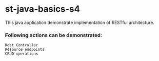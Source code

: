 # st-java-basics-s4
This java application demonstrate implementation of RESTful architecture.

### Following actions can be demonstrated:
    Rest Controller
    Resource endpoints
    CRUD operations
    
